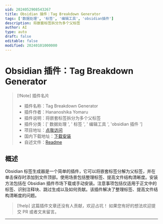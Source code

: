 ```yaml
---
uid: 2024052908543267
title: Obsidian 插件：Tag Breakdown Generator
tags: ['数据处理', '标签', '编辑工具', 'obsidian插件']
description: 将嵌套标签拆分为多个父标签
author: AI
type: auto
draft: false
editable: false
modified: 20240101000000
---
```


# Obsidian 插件：Tag Breakdown Generator

> [!Note] 插件名片
> - 插件名称：Tag Breakdown Generator
> - 插件作者：Hananoshika Yomaru
> - 插件说明：将嵌套标签拆分为多个父标签
> - 插件分类：[' 数据处理 ', ' 标签 ', ' 编辑工具 ', 'obsidian 插件 ']
> - 项目地址：[点我访问](https://github.com/HananoshikaYomaru/obsidian-tag-generator)
> - 国内下载地址：[下载安装](https://pkmer.cn/products/plugin/pluginMarket/?tag-breakdown-generator)
> - 自述文件：[Readme](https://ghproxy.net/https://raw.githubusercontent.com/HananoshikaYomaru/obsidian-tag-generator/main/README.md)

## 概述

Obsidian 标签生成器是一个简单的插件，它可以将嵌套标签分解为父标签，并在单击保存时添加到文件顶部。使用场景包括整理标签、提高文件结构清晰度。安装方法包括在 Obsidian 插件市场下载或手动安装。注意事项包括仅适用于正文中的标签、识别注释块、跳过生成以及如何贡献。该插件解决了整理标签、提高文件结构清晰度的问题。

> [!help]
> 这篇插件文章还没有人贡献，欢迎占坑！
> 如果您有好的想法欢迎提交 PR 或者文末留言。

---




